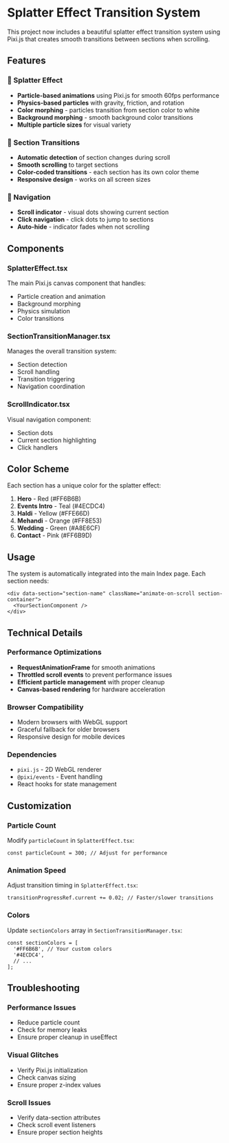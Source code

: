 # Splatter Effect Transition System

This project now includes a beautiful splatter effect transition system using Pixi.js that creates smooth transitions between sections when scrolling.

## Features

### 🎨 Splatter Effect
- **Particle-based animations** using Pixi.js for smooth 60fps performance
- **Physics-based particles** with gravity, friction, and rotation
- **Color morphing** - particles transition from section color to white
- **Background morphing** - smooth background color transitions
- **Multiple particle sizes** for visual variety

### 🎯 Section Transitions
- **Automatic detection** of section changes during scroll
- **Smooth scrolling** to target sections
- **Color-coded transitions** - each section has its own color theme
- **Responsive design** - works on all screen sizes

### 🧭 Navigation
- **Scroll indicator** - visual dots showing current section
- **Click navigation** - click dots to jump to sections
- **Auto-hide** - indicator fades when not scrolling

## Components

### SplatterEffect.tsx
The main Pixi.js canvas component that handles:
- Particle creation and animation
- Background morphing
- Physics simulation
- Color transitions

### SectionTransitionManager.tsx
Manages the overall transition system:
- Section detection
- Scroll handling
- Transition triggering
- Navigation coordination

### ScrollIndicator.tsx
Visual navigation component:
- Section dots
- Current section highlighting
- Click handlers

## Color Scheme

Each section has a unique color for the splatter effect:

1. **Hero** - Red (#FF6B6B)
2. **Events Intro** - Teal (#4ECDC4)
3. **Haldi** - Yellow (#FFE66D)
4. **Mehandi** - Orange (#FF8E53)
5. **Wedding** - Green (#A8E6CF)
6. **Contact** - Pink (#FF6B9D)

## Usage

The system is automatically integrated into the main Index page. Each section needs:

```tsx
<div data-section="section-name" className="animate-on-scroll section-container">
  <YourSectionComponent />
</div>
```

## Technical Details

### Performance Optimizations
- **RequestAnimationFrame** for smooth animations
- **Throttled scroll events** to prevent performance issues
- **Efficient particle management** with proper cleanup
- **Canvas-based rendering** for hardware acceleration

### Browser Compatibility
- Modern browsers with WebGL support
- Graceful fallback for older browsers
- Responsive design for mobile devices

### Dependencies
- `pixi.js` - 2D WebGL renderer
- `@pixi/events` - Event handling
- React hooks for state management

## Customization

### Particle Count
Modify `particleCount` in `SplatterEffect.tsx`:
```tsx
const particleCount = 300; // Adjust for performance
```

### Animation Speed
Adjust transition timing in `SplatterEffect.tsx`:
```tsx
transitionProgressRef.current += 0.02; // Faster/slower transitions
```

### Colors
Update `sectionColors` array in `SectionTransitionManager.tsx`:
```tsx
const sectionColors = [
  '#FF6B6B', // Your custom colors
  '#4ECDC4',
  // ...
];
```

## Troubleshooting

### Performance Issues
- Reduce particle count
- Check for memory leaks
- Ensure proper cleanup in useEffect

### Visual Glitches
- Verify Pixi.js initialization
- Check canvas sizing
- Ensure proper z-index values

### Scroll Issues
- Verify data-section attributes
- Check scroll event listeners
- Ensure proper section heights
